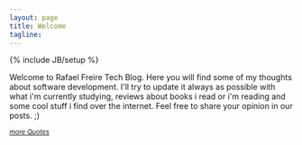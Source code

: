 ```yaml
---
layout: page
title: Welcome
tagline:
---
```

{% include JB/setup %}


Welcome to Rafael Freire Tech Blog. Here you will find some of my thoughts about software development. I'll try to update it always as possible with what i'm currently studying, reviews about books i read or i'm reading and some cool stuff i find over the internet. Feel free to share your opinion in our posts. ;)

<p>
	<script type="text/javascript" src="http://www.brainyquote.com/link/quotebr.js"></script>
	<small><i><a href="http://www.brainyquote.com/quotes_of_the_day.html" target="_blank">more Quotes</a></i></small>
</p>
<!--
Read [Jekyll Quick Start](http://jekyllbootstrap.com/usage/jekyll-quick-start.html)

Complete usage and documentation available at: [Jekyll Bootstrap](http://jekyllbootstrap.com)

## Update Author Attributes

In `_config.yml` remember to specify your own data:
    
    title : My Blog =)
    
    author :
      name : Name Lastname
      email : blah@email.test
      github : username
      twitter : username

The theme should reference these variables whenever needed.
    
## Sample Posts

This blog contains sample posts which help stage pages and blog data.
When you don't need the samples anymore just delete the `_posts/core-samples` folder.

    $ rm -rf _posts/core-samples

Here's a sample "posts list".

<ul class="posts">
  {% for post in site.posts %}
    <li><span>{{ post.date | date_to_string }}</span> &raquo; <a href="{{ BASE_PATH }}{{ post.url }}">{{ post.title }}</a></li>
  {% endfor %}
</ul>

## To-Do

This theme is still unfinished. If you'd like to be added as a contributor, [please fork](http://github.com/plusjade/jekyll-bootstrap)!
We need to clean up the themes, make theme usage guides with theme-specific markup examples.

-->
